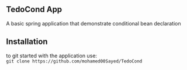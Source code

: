 ## TedoCond App

A basic spring application that demonstrate conditional bean declaration

## Installation

to git started with the application use:  
`git clone https://github.com/mohamed00Sayed/TedoCond`
